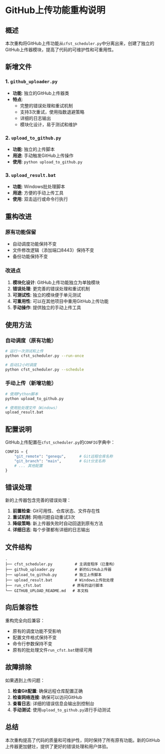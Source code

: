 # GitHub上传功能重构说明

## 概述

本次重构将GitHub上传功能从`cfst_scheduler.py`中分离出来，创建了独立的GitHub上传器模块，提高了代码的可维护性和可重用性。

## 新增文件

### 1. `github_uploader.py`
- **功能**: 独立的GitHub上传器类
- **特点**:
  - 完整的错误处理和重试机制
  - 支持3次重试，使用指数退避策略
  - 详细的日志输出
  - 模块化设计，易于测试和维护

### 2. `upload_to_github.py`
- **功能**: 独立的上传脚本
- **用途**: 手动触发GitHub上传操作
- **使用**: `python upload_to_github.py`

### 3. `upload_result.bat`
- **功能**: Windows批处理脚本
- **用途**: 方便的手动上传工具
- **使用**: 双击运行或命令行执行

## 重构改进

### 原有功能保留
- 自动调度功能保持不变
- 文件修改逻辑（添加端口8443）保持不变
- 备份功能保持不变

### 改进点
1. **模块化设计**: GitHub上传功能独立为单独模块
2. **错误处理**: 更完善的错误处理和重试机制
3. **可测试性**: 独立的模块便于单元测试
4. **可重用性**: 可以在其他项目中重用GitHub上传功能
5. **手动操作**: 提供独立的手动上传工具

## 使用方法

### 自动调度（原有功能）
```bash
# 运行一次测试和上传
python cfst_scheduler.py --run-once

# 启动12小时调度
python cfst_scheduler.py --schedule
```

### 手动上传（新增功能）
```bash
# 使用Python脚本
python upload_to_github.py

# 使用批处理文件（Windows）
upload_result.bat
```

## 配置说明

GitHub上传配置在`cfst_scheduler.py`的`CONFIG`字典中：

```python
CONFIG = {
    "git_remote": "genequ",      # Git远程仓库名称
    "git_branch": "main",        # Git分支名称
    # ... 其他配置
}
```

## 错误处理

新的上传器包含完善的错误处理：

1. **前置检查**: Git可用性、仓库状态、文件存在性
2. **重试机制**: 网络问题自动重试3次
3. **降级策略**: 新上传器失败时自动回退到原有方法
4. **详细日志**: 每个步骤都有详细的日志输出

## 文件结构

```
.
├── cfst_scheduler.py          # 主调度程序（已重构）
├── github_uploader.py         # 新的GitHub上传器
├── upload_to_github.py        # 独立上传脚本
├── upload_result.bat          # Windows上传批处理
├── run_cfst.bat              # 原有的运行脚本
└── GITHUB_UPLOAD_README.md   # 本文档
```

## 向后兼容性

重构完全向后兼容：
- 原有的调度功能不受影响
- 配置文件格式保持不变
- 命令行参数保持不变
- 原有的批处理文件`run_cfst.bat`继续可用

## 故障排除

如果遇到上传问题：

1. **检查Git配置**: 确保远程仓库配置正确
2. **检查网络连接**: 确保可以访问GitHub
3. **查看日志**: 详细的错误信息会输出到控制台
4. **手动测试**: 使用`upload_to_github.py`进行手动测试

## 总结

本次重构提高了代码的质量和可维护性，同时保持了所有原有功能。新的GitHub上传器更加健壮，提供了更好的错误处理和用户体验。
